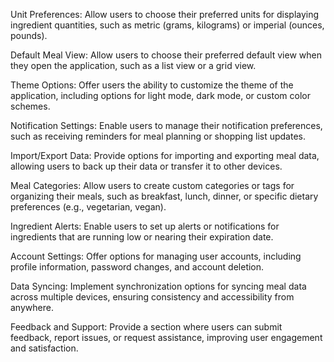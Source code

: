 Unit Preferences: Allow users to choose their preferred units for displaying ingredient quantities, such as metric (grams, kilograms) or imperial (ounces, pounds).

Default Meal View: Allow users to choose their preferred default view when they open the application, such as a list view or a grid view.

Theme Options: Offer users the ability to customize the theme of the application, including options for light mode, dark mode, or custom color schemes.

Notification Settings: Enable users to manage their notification preferences, such as receiving reminders for meal planning or shopping list updates.

Import/Export Data: Provide options for importing and exporting meal data, allowing users to back up their data or transfer it to other devices.

Meal Categories: Allow users to create custom categories or tags for organizing their meals, such as breakfast, lunch, dinner, or specific dietary preferences (e.g., vegetarian, vegan).

Ingredient Alerts: Enable users to set up alerts or notifications for ingredients that are running low or nearing their expiration date.

Account Settings: Offer options for managing user accounts, including profile information, password changes, and account deletion.

Data Syncing: Implement synchronization options for syncing meal data across multiple devices, ensuring consistency and accessibility from anywhere.

Feedback and Support: Provide a section where users can submit feedback, report issues, or request assistance, improving user engagement and satisfaction.